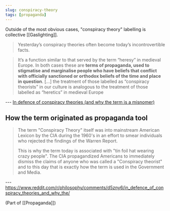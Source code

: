 ```yaml
---
slug: conspiracy-theory
tags: [propaganda]
---
```


Outside of the most obvious cases, "conspiracy theory" labelling is collective [[Gaslighting]].

> Yesterday’s conspiracy theories often become today’s incontrovertible facts. 

> It’s a function similar to that served by the term “heresy” in medieval Europe. In both cases these are **terms of propaganda, used to stigmatise and marginalise people who have beliefs that conflict with officially sanctioned or orthodox beliefs of the time and place in question**. [...] the treatment of those labelled as “conspiracy theorists” in our culture is analogous to the treatment of those labelled as “heretics” in medieval Europe

--- [In defence of conspiracy theories (and why the term is a misnomer)](https://theconversation.com/in-defence-of-conspiracy-theories-and-why-the-term-is-a-misnomer-101678)

## How the term originated as propaganda tool

> The term "Conspiracy Theory" itself was into mainstream American Lexicon by the CIA during the 1960's in an effort to smear individuals who rejected the findings of the Warren Report.
> 
> This is why the term today is associated with "tin foil hat wearing crazy people". The CIA propagandized Americans to immediately dismiss the claims of anyone who was called a "Conspiracy theorist" and to this day that is exactly how the term is used in the Government and Media.

--- <https://www.reddit.com/r/philosophy/comments/d5zny6/in_defence_of_conspiracy_theories_and_why_the/>

(Part of [[Propaganda]])